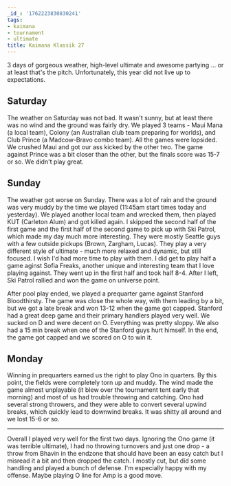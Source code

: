 ```yaml
---
_id_: '1762223830830241'
tags:
- kaimana
- tournament
- ultimate
title: Kaimana Klassik 27
---
```


3 days of gorgeous weather, high-level ultimate and awesome partying ... or at least that's the pitch. Unfortunately, this year did not live up to expectations. 

## Saturday

The weather on Saturday was not bad. It wasn't sunny, but at least there was no wind and the ground was fairly dry. We played 3 teams - Maui Mana (a local team), Colony (an Australian club team preparing for worlds), and Club Prince (a Madcow-Bravo combo team). All the games were lopsided. We crushed Maui and got our ass kicked by the other two. The game against Prince was a bit closer than the other, but the finals score was 15-7 or so. We didn't play great.

## Sunday

The weather got worse on Sunday. There was a lot of rain and the ground was very muddy by the time we played (11:45am start times today and yesterday). We played another local team and wrecked them, then played KUT (Carleton Alum) and got killed again. I skipped the second half of the first game and the first half of the second game to pick up with Ski Patrol, which made my day much more interesting. They were mostly Seattle guys with a few outside pickups (Brown, Zargham, Lucas). They play a very different style of ultimate - much more relaxed and dynamic, but still focused. I wish I'd had more time to play with them. I did get to play half a game aginst Sofia Freaks, another unique and interesting team that I love playing against. They went up in the first half and took half 8-4. After I left, Ski Patrol rallied and won the game on universe point.

After pool play ended, we played a prequarter game against Stanford Bloodthirsty. The game was close the whole way, with them leading by a bit, but we got a late break and won 13-12 when the game got capped. Stanford had a great deep game and their primary handlers played very well. We sucked on D and were decent on O. Everything was pretty sloppy. We also had a 15 min break when one of the Stanford guys hurt himself. In the end, the game got capped and we scored on O to win it. 

## Monday

Winning in prequarters earned us the right to play Ono in quarters. By this point, the fields were completely torn up and muddy. The wind made the game almost unplayable (it blew over the tournament tent early that morning) and most of us had trouble throwing and catching. Ono had several strong throwers, and they were able to convert several upwind breaks, which quickly lead to downwind breaks. It was shitty all around and we lost 15-6 or so. 

---

Overall I played very well for the first two days. Ignoring the Ono game (it was terrible ultimate), I had no throwing turnovers and just one drop  - a throw from Bhavin in the endzone that should have been an easy catch but I misread it a bit and then dropped the catch. I mostly cut, but did some handling and played a bunch of defense. I'm especially happy with my offense. Maybe playing O line for Amp is a good move.
